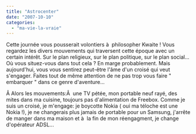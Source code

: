 ```yaml
---
title: "Astrocenter"
date: "2007-10-10"
categories: 
  - "ma-vie-la-vraie"
---
```


Cette journée vous pousserait volontiers à  philosopher Kwaite ! Vous regardez les divers mouvements qui traversent cette époque avec un certain intérêt. Sur le plan religieux, sur le plan politique, sur le plan social... Où vous situez-vous dans tout cela ? En marge probablement. Mais aujourd'hui, vous vous sentirez peut-être l'âme d'un croisé qui veut s'engager. Faites tout de même attention de ne pas trop vous faire " embarquer " dans ce genre d'aventure...

Â Alors les mouvements:Â  une TV pétée, mon portable neuf rayé, des mites dans ma cuisine, toujours pas d'alimentation de Freebox. Comme je suis un croisé, je m'engage: je boycotte Nokia ( oui ma téloche est une Nokia !), je ne changerais plus jamais de portable pour un Samsung, j'arrête de manger dans ma maison et à  la fin de mon réengagment, je change d'opérateur ADSL...
